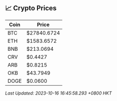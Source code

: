 ## 📈 Crypto Prices

| Coin | Price |
| ---- | ----- |
| BTC | $27840.6724 |
| ETH | $1583.6572 |
| BNB | $213.0694 |
| CRV | $0.4427 |
| ARB | $0.8215 |
| OKB | $43.7949 |
| DOGE | $0.0600 |

_Last Updated: 2023-10-16 16:45:58.293 +0800 HKT_